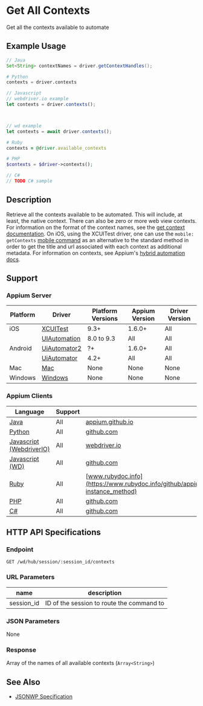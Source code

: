 # Get All Contexts

Get all the contexts available to automate
## Example Usage

```java
// Java
Set<String> contextNames = driver.getContextHandles();

```

```python
# Python
contexts = driver.contexts

```

```javascript
// Javascript
// webdriver.io example
let contexts = driver.contexts();



// wd example
let contexts = await driver.contexts();

```

```ruby
# Ruby
contexts = @driver.available_contexts

```

```php
# PHP
$contexts = $driver->contexts();

```

```csharp
// C#
// TODO C# sample

```


## Description

Retrieve all the contexts available to be automated. This will include, at least, the native context. There can also be zero or more web view contexts. For information on the format of the context names, see the [get context documentation](/docs/en/commands/context/get-context.md).
On iOS, using the XCUITest driver, one can use the `mobile: getContexts` [mobile command](/docs/en/commands/mobile-command.md) as an alternative to the standard method in order to get the title and url associated with each context as additional metadata.
For information on contexts, see Appium's [hybrid automation docs](/docs/en/writing-running-appium/web/hybrid.md).


## Support

### Appium Server

|Platform|Driver|Platform Versions|Appium Version|Driver Version|
|--------|----------------|------|--------------|--------------|
| iOS | [XCUITest](/docs/en/drivers/ios-xcuitest.md) | 9.3+ | 1.6.0+ | All |
|  | [UIAutomation](/docs/en/drivers/ios-uiautomation.md) | 8.0 to 9.3 | All | All |
| Android | [UiAutomator2](/docs/en/drivers/android-uiautomator2.md) | ?+ | 1.6.0+ | All |
|  | [UiAutomator](/docs/en/drivers/android-uiautomator.md) | 4.2+ | All | All |
| Mac | [Mac](/docs/en/drivers/mac.md) | None | None | None |
| Windows | [Windows](/docs/en/drivers/windows.md) | None | None | None |

### Appium Clients

|Language|Support|Documentation|
|--------|-------|-------------|
|[Java](https://github.com/appium/java-client/releases/latest)| All |  [appium.github.io](https://appium.github.io/java-client/io/appium/java_client/AppiumDriver.html#getContextHandles--)  |
|[Python](https://github.com/appium/python-client/releases/latest)| All |  [github.com](https://github.com/appium/python-client/blob/master/README.md#switching-between-native-and-webview)  |
|[Javascript (WebdriverIO)](http://webdriver.io/index.html)| All |  [webdriver.io](http://webdriver.io/api/mobile/contexts.html)  |
|[Javascript (WD)](https://github.com/admc/wd/releases/latest)| All |  [github.com](https://github.com/admc/wd/blob/master/doc/api.md)  |
|[Ruby](https://github.com/appium/ruby_lib/releases/latest)| All |  [www.rubydoc.info](https://www.rubydoc.info/github/appium/ruby_lib_core/Appium/Core/Device#available_contexts-instance_method)  |
|[PHP](https://github.com/appium/php-client/releases/latest)| All |  [github.com](https://github.com/appium/php-client/)  |
|[C#](https://github.com/appium/appium-dotnet-driver/releases/latest)| All |  [github.com](https://github.com/appium/appium-dotnet-driver/)  |

## HTTP API Specifications

### Endpoint

`GET /wd/hub/session/:session_id/contexts`

### URL Parameters

|name|description|
|----|-----------|
|session_id|ID of the session to route the command to|

### JSON Parameters

None

### Response

Array of the names of all available contexts (`Array<String>`)

## See Also

* [JSONWP Specification](https://github.com/SeleniumHQ/mobile-spec/blob/master/spec-draft.md#webviews-and-other-contexts)
